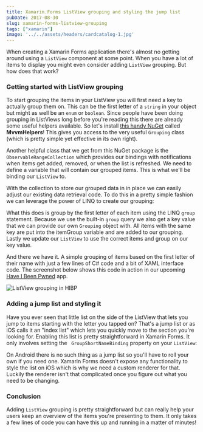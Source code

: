 ```yaml
---
title: Xamarin.Forms ListView grouping and styling the jump list
pubDate: 2017-08-30
slug: xamarin-forms-listview-grouping
tags: ["xamarin"]
image: '../../assets/headers/cardcatalog-1.jpg'
---
```


When creating a Xamarin Forms application there's almost no getting around using a `ListView` component at some point. When you have a lot of items to display you might even consider adding `ListView` grouping. But how does that work?

### Getting started with ListView grouping

To start grouping the items in your ListView you will first need a key to actually group them on. This can be the first letter of a `string` in your object but might as well be an `enum` or `boolean`. Since people have been doing grouping in ListViews long before you're reading this there are already some useful helpers available. So let's install [this handy NuGet](https://www.nuget.org/packages/Refractored.MvvmHelpers/) called **MvvmHelpers**! This gives you access to the very useful `Grouping` class (which is pretty simple yet effective in its own right).

Another helpful class that we get from this NuGet package is the `ObservableRangeCollection` which provides our bindings with notifications when items get added, removed, or when the list is refreshed. We need to define a variable that will contain our grouped items. This is what we'll be binding our `ListView` to.

<script src="https://gist.github.com/sthewissen/2b9bb8c218de88c2dd6911356da562eb.js"></script>

With the collection to store our grouped data in in place we can easily adjust our existing data retrieval code. To do this in a pretty simple fashion we can leverage the power of LINQ to create our grouping:

<script src="https://gist.github.com/sthewissen/9c87d58ad8605e9c7f340107e3d32ed6.js"></script>

What this does is group by the first letter of each item using the LINQ `group` statement. Because we use the built-in `group` query we also get a key value that we can provide our own `Grouping` object with. All items with the same key are put into the itemGroup variable and are added to our grouping. Lastly we update our `ListView` to use the correct items and group on our key value.

<script src="https://gist.github.com/sthewissen/8a5247de1fc85ac9bd2acdf92d5c71f8.js"></script>

And there we have it. A simple grouping of items based on the first letter of their name with just a few lines of C# code and a bit of XAML interface code. The screenshot below shows this code in action in our upcoming [Have I Been Pwned](https://haveibeenpwned.com) app.

![ListView grouping in HIBP](/images/posts/hibp.png?style=halfsize)

### Adding a jump list and styling it

Have you ever seen that little list on the side of the ListView that lets you jump to items starting with the letter you tapped on? That's a jump list or as iOS calls it an "index list" which lets you quickly move to the section you're looking for. Enabling this list is pretty straightforward in Xamarin Forms. It only involves setting the ` GroupShortNameBinding` property on your `ListView`:

<script src="https://gist.github.com/sthewissen/a8b93ea3606b8e3dea61ed1c317bc047.js"></script>

On Android there is no such thing as a jump list so you'll have to roll your own if you need one. Xamarin Forms doesn't expose any functionality to style the list on iOS which is why we need a custom renderer for that. Luckily the renderer isn't that complicated once you figure out what you need to be changing.

<script src="https://gist.github.com/sthewissen/006329079d51fbd8535b944a02419508.js"></script>

### Conclusion

Adding `ListView` grouping is pretty straightforward but can really help your users keep an overview of the items you're presenting to them. It only takes a few lines of code you can have this up and running in a matter of minutes!